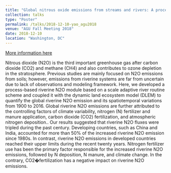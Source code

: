 ```yaml
---
title: "Global nitrous oxide emissions from streams and rivers: A process-based modeling study"
collection: talks
type: "Poster"
permalink: /talks/2018-12-10-yao_agu2018
venue: "AGU Fall Meeting 2018"
date: 2018-12-10
location: "Washington, DC"
---
```


[More information here](http://adsabs.harvard.edu/abs/2018AGUFM.B24C..04Y)

Nitrous dioxide (N2O) is the third important greenhouse gas after carbon dioxide (CO2) and methane (CH4) and also contributes to ozone depletion in the stratosphere. Previous studies are mainly focused on N2O emissions from soils; however, emissions from riverine systems are far from uncertain due to lack of observations and modeling framework. Here, we developed a process-based riverine N2O module based on a scale adaptive river routine scheme and coupled it with the dynamic land ecosystem model (DLEM) to quantify the global riverine N2O emission and its spatiotemporal variations from 1900 to 2016. Global riverine N2O emissions are further attributed to the controlling factors of climate variability, nitrogen (N) fertilizer and manure application, carbon dioxide (CO2) fertilization, and atmospheric nitrogen deposition.. Our results suggested that riverine N2O fluxes were tripled during the past century. Developing countries, such as China and India, accounted for more than 50% of the increased riverine N2O emission since 1980s. In contrast, riverine N2O emissions in developed countries reached their upper limits during the recent twenty years. Nitrogen fertilizer use has been the primary factor responsible for the increased riverine N2O emissions, followed by N deposition, N manure, and climate change. In the contrary, CO2�fertilization has a negative impact on riverine N2O emissions.
